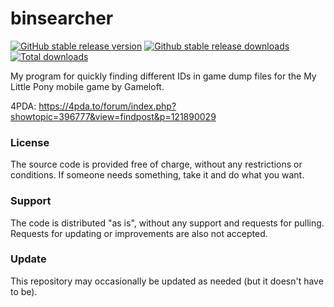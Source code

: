 # binsearcher

[![GitHub stable release version](https://img.shields.io/github/v/release/JackieWaltRyan/binsearcher.svg?label=Version&logo=github&cacheSeconds=600&style=flat-square)](https://github.com/JackieWaltRyan/binsearcher/releases/latest)
[![Github stable release downloads](https://img.shields.io/github/downloads/JackieWaltRyan/binsearcher/latest/total.svg?label=Downloads&logo=github&cacheSeconds=600&style=flat-square)![Total downloads](https://img.shields.io/github/downloads/JackieWaltRyan/binsearcher/total.svg?label=%2F&cacheSeconds=600&style=flat-square)](https://github.com/JackieWaltRyan/binsearcher/releases/latest)

My program for quickly finding different IDs in game dump files for the My Little Pony mobile game by Gameloft.

4PDA: https://4pda.to/forum/index.php?showtopic=396777&view=findpost&p=121890029

### License

The source code is provided free of charge, without any restrictions or conditions.  If someone needs something, take it and do what you want.

### Support

The code is distributed "as is", without any support and requests for pulling. Requests for updating or improvements are also not accepted.

### Update

This repository may occasionally be updated as needed (but it doesn't have to be).
